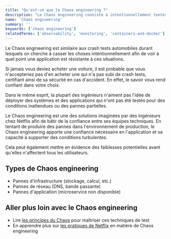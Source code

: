 ```yaml
---
title: "Qu'est-ce que le Chaos engineering ?"
description: "Le Chaos engineering consiste à intentionnellement tenter de causer des pannes pour détecter des faiblesses avant qu'elles ne causent des dommages, comme les crash tests automobiles."
name: 'Chaos engineering'
summary: ''
keywords: ['chaos engineering']
relatedTerms: ['observability', 'monitoring', 'containers-and-docker']
---
```


Le Chaos engineering est similaire aux crash tests automobiles durant lesquels on cherche à casser les choses intentionnellement afin de voir à quel point une application est résistante à ces situations.

Si jamais vous deviez acheter une voiture, il est probable que vous n'accepteriez pas d'en acheter une qui n'a pas subi de crash tests, certifiant ainsi de sa sécurité en cas d'accident. En effet, le savoir vous rend confiant dans votre choix.

Dans le même esprit, la plupart des ingénieurs n'aiment pas l'idée de déployer des systèmes et des applications qui n'ont pas été testés pour des conditions inattendues ou des pannes partielles.

Le Chaos engineering est une des solutions imaginées par des ingénieurs chez Netflix afin de bâtir de la confiance entre ses équipes techniques. En tentant de produire des pannes dans l'environnement de production, le Chaos engineering apporte une confiance nécessaire en l'application et sa capacité à supporter des conditions turbulentes.

Cela peut également mettre en évidence des faiblesses potentielles avant qu'elles n'affectent tous les utilisateurs.

## Types de Chaos engineering

- Pannes d'infrastructure (stockage, calcul, etc.)
- Pannes de réseau (DNS, bande passante)
- Pannes d'application (microservice non disponible)

## Aller plus loin avec le Chaos engineering

- Lire [les principes du Chaos](http://principlesofchaos.org/?lang=ENcontent) pour maîtriser ces techniques de test
- En apprendre plus sur [les pratiques de Netflix](https://netflixtechblog.com/the-netflix-simian-army-16e57fbab116) en matière de Chaos engineering
